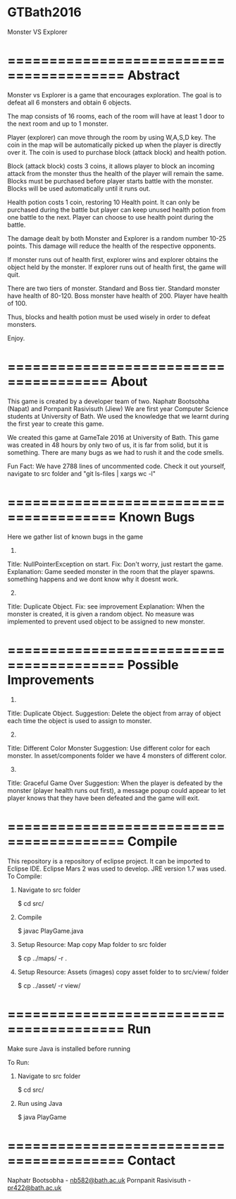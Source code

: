 # GTBath2016

Monster VS Explorer

========================================
		Abstract	
========================================
	
Monster vs Explorer is a game that encourages exploration.
The goal is to defeat all 6 monsters and obtain 6 objects.
	
The map consists of 16 rooms, each of the room will have
at least 1 door to the next room and up to 1 monster.

Player (explorer) can move through the room by using W,A,S,D
key. The coin in the map will be automatically picked up
when the player is directly over it. The coin is used to
purchase block (attack block) and health potion.

Block (attack block) costs 3 coins, it allows player to
block an incoming attack from the monster thus the health
of the player will remain the same. Blocks must be purchased
before player starts battle with the monster. Blocks will
be used automatically until it runs out. 

Health potion costs 1 coin, restoring 10 Health point. It
can only be purchased during the battle but player can
keep unused health potion from one battle to the next.
Player can choose to use health point during the battle.

The damage dealt by both Monster and Explorer is a random
number 10-25 points. This damage will reduce the health of
the respective opponents. 

If monster runs out of health first, explorer wins and 
explorer obtains the object held by the monster. 
If explorer runs out of health first, the game will quit.

There are two tiers of monster. Standard and Boss tier.
Standard monster have health of 80-120.
Boss monster have health of 200.
Player have health of 100.

Thus, blocks and health potion must be used wisely in order
to defeat monsters.

Enjoy.

======================================
		About 		
======================================

This game is created by a developer team of two.
Naphatr Bootsobha (Napat) and Pornpanit Rasivisuth (Jiew)
We are first year Computer Science students at University of Bath.
We used the knowledge that we learnt during the first year to
create this game.

We created this game at GameTale 2016 at University of Bath.
This game was created in 48 hours by only two of us, it is
far from solid, but it is something. There are many bugs
as we had to rush it and the code smells. 

Fun Fact: We have 2788 lines of uncommented code. Check it out
yourself, navigate to src folder and "git ls-files | xargs wc -l"

=======================================
		Known Bugs	
=======================================
Here we gather list of known bugs in the game

1.
Title: NullPointerException on start.
Fix: Don't worry, just restart the game.
Explanation: Game seeded monster in the room that the player spawns.
	     something happens and we dont know why it doesnt work. 

2.
Title: Duplicate Object.
Fix: see improvement
Explanation: When the monster is created, it is given a random object.
	     No measure was implemented to prevent used object to be
	     assigned to new monster.

========================================
	Possible Improvements		
========================================
1.
Title: Duplicate Object.
Suggestion: Delete the object from array of object each time the
	    object is used to assign to monster.

2.
Title: Different Color Monster
Suggestion: Use different color for each monster. In asset/components
	    folder we have 4 monsters of different color.

3.
Title: Graceful Game Over
Suggestion: When the player is defeated by the monster (player health
	    runs out first), a message popup could appear to let player
	    knows that they have been defeated and the game will exit. 

========================================
		Compile
========================================
This repository is a repository of eclipse project.
It can be imported to Eclipse IDE. Eclipse Mars 2 was used to develop.
JRE version 1.7 was used.
To Compile:

1) Navigate to src folder
	
	$ cd src/

2) Compile

	$ javac PlayGame.java

3) Setup Resource: Map
   copy Map folder to src folder

	$ cp ../maps/ -r .
4) Setup Resource: Assets (images)
   copy asset folder to to src/view/ folder
	
	$ cp ../asset/ -r view/

========================================
		Run
========================================
Make sure Java is installed before running

To Run:

1) Navigate to src folder

	$ cd src/

2) Run using Java

	$ java PlayGame

========================================
		Contact
========================================
Naphatr Bootsobha - nb582@bath.ac.uk
Pornpanit Rasivisuth - pr422@bath.ac.uk
